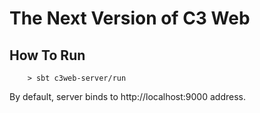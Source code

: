# The Next Version of C3 Web

## How To Run

```
    > sbt c3web-server/run
```

By default, server binds to http://localhost:9000 address.

